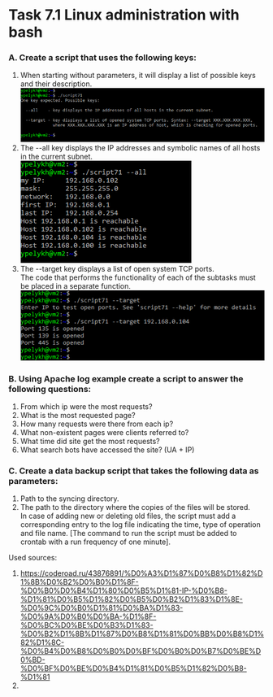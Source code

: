# Task 7.1  Linux administration with bash

### A. Create a script that uses the following keys:  
1. When starting without parameters, it will display a list of possible keys and their description.  
![Screen1](./task_images/Screenshot_1.png)  
2. The --all key displays the IP addresses and symbolic names of all hosts in the current subnet.  
![Screen2](./task_images/Screenshot_2.png)  
3. The --target key displays a list of open system TCP ports.  
The code that performs the functionality of each of the subtasks must be placed in a separate function.  
![Screen3](./task_images/Screenshot_3.png)  

### B. Using Apache log example create a script to answer the following questions:  
1. From which ip were the most requests?  
2. What is the most requested page?  
3. How many requests were there from each ip?  
4. What non-existent pages were clients referred to?  
5. What time did site get the most requests?  
6. What search bots have accessed the site? (UA + IP)  

### C. Create a data backup script that takes the following data as parameters:  
1. Path to the syncing directory.  
2. The path to the directory where the copies of the files will be stored.  
In case of adding new or deleting old files, the script must add a corresponding entry to the log file indicating the time, type of operation and file name. [The command to run the script must be added to crontab with a run frequency of one minute].  

Used sources:  
1. https://coderoad.ru/43876891/%D0%A3%D1%87%D0%B8%D1%82%D1%8B%D0%B2%D0%B0%D1%8F-%D0%B0%D0%B4%D1%80%D0%B5%D1%81-IP-%D0%B8-%D1%81%D0%B5%D1%82%D0%B5%D0%B2%D1%83%D1%8E-%D0%9C%D0%B0%D1%81%D0%BA%D1%83-%D0%9A%D0%B0%D0%BA-%D1%8F-%D0%BC%D0%BE%D0%B3%D1%83-%D0%B2%D1%8B%D1%87%D0%B8%D1%81%D0%BB%D0%B8%D1%82%D1%8C-%D0%B4%D0%B8%D0%B0%D0%BF%D0%B0%D0%B7%D0%BE%D0%BD-%D0%BF%D0%BE%D0%B4%D1%81%D0%B5%D1%82%D0%B8-%D1%81  
2.
